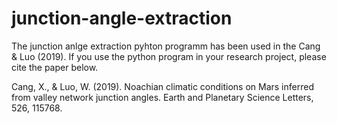 # junction-angle-extraction

The junction anlge extraction pyhton programm has been used in the Cang & Luo (2019). If you use the python program in your research project, please cite the paper below.

Cang, X., & Luo, W. (2019). Noachian climatic conditions on Mars inferred from valley network junction angles. Earth and Planetary Science Letters, 526, 115768. 